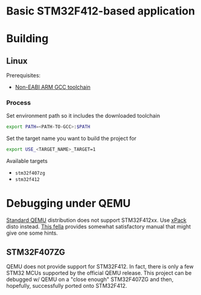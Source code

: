 # Basic STM32F412-based application

# Building

## Linux

Prerequisites:

- [Non-EABI ARM GCC toolchain](https://developer.arm.com/downloads/-/gnu-rm)

### Process

Set environment path so it includes the downloaded toolchain

```bash
export PATH=<PATH-TO-GCC>:$PATH
```

Set the target name you want to build the project for

```bash
export USE_<TARGET_NAME>_TARGET=1
```

Available targets

- `stm32f407zg`
- `stm32f412`

# Debugging under QEMU

[Standard QEMU](https://www.qemu.org/docs/master/system/arm/stm32.html)
distribution does not support STM32F412xx. Use
[xPack](https://xpack.github.io/dev-tools/qemu-arm/install/)
disto instead. [This fella](https://aperles.blogs.upv.es/2020/04/15/simulation-emulation-of-the-stm32f4-discovery-board/)
provides somewhat satisfactory manual that might give one some hints.

## STM32F407ZG

QEMU does not provide support for STM32F412. In fact, there is only a few STM32
MCUs supported by the official QEMU release. This project can be debugged w/
QEMU on a "close enough" STM32F407ZG and then, hopefully, successfully ported
onto STM32F412.


